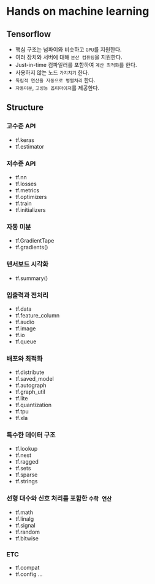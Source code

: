 # Hands on machine learning

## Tensorflow

- 핵심 구조는 넘파이와 비슷하고 `GPU`를 지원한다.
- 여러 장치와 서버에 대해 `분산 컴퓨팅`을 지원한다.
- Just-in-time 컴파일러를 포함하여 `계산 최적화`를 한다.
- 사용하지 않는 노드 `가지치기` 한다.
- `독립적 연산을 자동으로 병렬처리` 한다.
- `자동미분`, `고성능 옵티마이저`를 제공한다.

## Structure

### 고수준 API

- tf.keras
- tf.estimator

### 저수준 API
- tf.nn
- tf.losses
- tf.metrics
- tf.optimizers
- tf.train
- tf.initializers

### 자동 미분

- tf.GradientTape
- tf.gradients()

### 텐서보드 시각화

- tf.summary()


### 입출력과 전처리

- tf.data
- tf.feature_column
- tf.audio
- tf.image
- tf.io
- tf.queue

### 배포와 최적화

- tf.distribute
- tf.saved_model
- tf.autograph
- tf.graph_util
- tf.lite
- tf.quantization
- tf.tpu
- tf.xla



### 특수한 데이터 구조

- tf.lookup
- tf.nest
- tf.ragged
- tf.sets
- tf.sparse
- tf.strings

### 선형 대수와 신호 처리를 포함한 `수학 연산`

- tf.math
- tf.linalg
- tf.signal
- tf.random
- tf.bitwise

### ETC
- tf.compat
- tf.config
...

